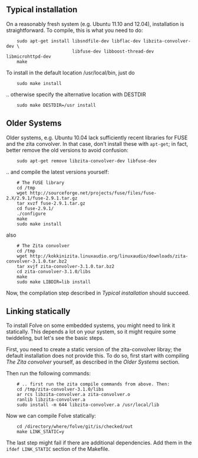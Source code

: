 ## Typical installation ##

On a reasonably fresh system (e.g. Ubuntu 11.10 and 12.04), installation is
straightforward. To compile, this is what you need to do:

        sudo apt-get install libsndfile-dev libflac-dev libzita-convolver-dev \
                             libfuse-dev libboost-thread-dev libmicrohttpd-dev
        make

To install in the default location /usr/local/bin, just do

        sudo make install

.. otherwise specify the alternative location with DESTDIR

        sudo make DESTDIR=/usr install



## Older Systems ##

Older systems, e.g. Ubuntu 10.04 lack sufficiently recent libraries for FUSE
and the zita convolver. In that case, don't install these with `apt-get`; in
fact, better remove the old versions to avoid confusion:

        sudo apt-get remove libzita-convolver-dev libfuse-dev

.. and compile the latest versions yourself:

        # The FUSE library
        cd /tmp
        wget http://sourceforge.net/projects/fuse/files/fuse-2.X/2.9.1/fuse-2.9.1.tar.gz
        tar xvzf fuse-2.9.1.tar.gz
        cd fuse-2.9.1/
        ./configure
        make
        sudo make install

also

        # The Zita convolver
        cd /tmp
        wget http://kokkinizita.linuxaudio.org/linuxaudio/downloads/zita-convolver-3.1.0.tar.bz2
        tar xvjf zita-convolver-3.1.0.tar.bz2
        cd zita-convolver-3.1.0/libs
        make
        sudo make LIBDIR=lib install

Now, the compilation step described in *Typical installation* should succeed.



## Linking statically ##

To install Folve on some embedded systems, you might need to link it statically.
This depends a lot on your system, so it might require some twiddeling, but
let's see the basic steps.

First, you need to create a static version of the zita-convolver libray; the
default installation does not provide this. To do so, first start
with compiling *The Zita convolver* yourself, as described in the
*Older Systems* section.

Then run the following commands:

        # .. first run the zita compile commands from above. Then:
        cd /tmp/zita-convolver-3.1.0/libs
        ar rcs libzita-convolver.a zita-convolver.o
        ranlib libzita-convolver.a
        sudo install -m 644 libzita-convolver.a /usr/local/lib

Now we can compile Folve statically:

        cd /directory/where/folve/git/is/checked/out
        make LINK_STATIC=y

The last step might fail if there are additional dependencies. Add them in the
`ifdef LINK_STATIC` section of the Makefile.

